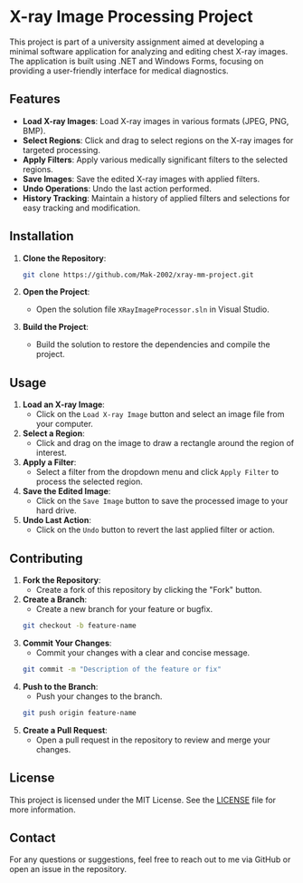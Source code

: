 # X-ray Image Processing Project

This project is part of a university assignment aimed at developing a minimal software application for analyzing and editing chest X-ray images. The application is built using .NET and Windows Forms, focusing on providing a user-friendly interface for medical diagnostics.

## Features

- **Load X-ray Images**: Load X-ray images in various formats (JPEG, PNG, BMP).
- **Select Regions**: Click and drag to select regions on the X-ray images for targeted processing.
- **Apply Filters**: Apply various medically significant filters to the selected regions.
- **Save Images**: Save the edited X-ray images with applied filters.
- **Undo Operations**: Undo the last action performed.
- **History Tracking**: Maintain a history of applied filters and selections for easy tracking and modification.

## Installation

1. **Clone the Repository**:
    ```bash
    git clone https://github.com/Mak-2002/xray-mm-project.git
    ```
2. **Open the Project**:
    - Open the solution file `XRayImageProcessor.sln` in Visual Studio.

3. **Build the Project**:
    - Build the solution to restore the dependencies and compile the project.

## Usage

1. **Load an X-ray Image**:
    - Click on the `Load X-ray Image` button and select an image file from your computer.
2. **Select a Region**:
    - Click and drag on the image to draw a rectangle around the region of interest.
3. **Apply a Filter**:
    - Select a filter from the dropdown menu and click `Apply Filter` to process the selected region.
4. **Save the Edited Image**:
    - Click on the `Save Image` button to save the processed image to your hard drive.
5. **Undo Last Action**:
    - Click on the `Undo` button to revert the last applied filter or action.

## Contributing

1. **Fork the Repository**:
    - Create a fork of this repository by clicking the "Fork" button.
2. **Create a Branch**:
    - Create a new branch for your feature or bugfix.
    ```bash
    git checkout -b feature-name
    ```
3. **Commit Your Changes**:
    - Commit your changes with a clear and concise message.
    ```bash
    git commit -m "Description of the feature or fix"
    ```
4. **Push to the Branch**:
    - Push your changes to the branch.
    ```bash
    git push origin feature-name
    ```
5. **Create a Pull Request**:
    - Open a pull request in the repository to review and merge your changes.

## License

This project is licensed under the MIT License. See the [LICENSE](LICENSE) file for more information.

## Contact

For any questions or suggestions, feel free to reach out to me via GitHub or open an issue in the repository.
